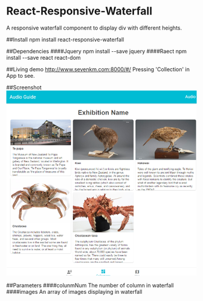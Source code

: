 # React-Responsive-Waterfall
A responsive waterfall component to display div with different heights.

##Install
npm install react-responsive-waterfall

##Dependencies
####Jquery
npm install --save jquery
####Raect
npm install --save react react-dom

##Living demo
http://www.sevenkm.com:8000/#/
Pressing 'Collection' in App to see.

##Screenshot
<img src="./Waterfall.png"></img>

##Parameters
####colunmNum
The number of column in waterfall
####images
An array of images displaying in waterfall
